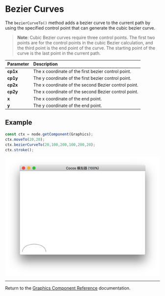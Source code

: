 # Bezier Curves

The `bezierCurveTo()` method adds a bezier curve to the current path by using the specified control point that can generate the cubic bezier curve.

> __Note__: Cubic Bezier curves require three control points. The first two points are for the control points in the cubic Bezier calculation, and the third point is the end point of the curve. The starting point of the curve is the last point in the current path.

| Parameter | Description |
| :-------------- | :----------- |
| **cp1x** | The x coordinate of the first bezier control point. |
| **cp1y** | The y coordinate of the first bezier control point. |
| **cp2x** | The x coordinate of the second Bezier control point. |
| **cp2y** | The x coordinate of the second Bezier control point. |
| **x** | The x coordinate of the end point. |
| **y** | The y coordinate of the end point. |

## Example

```ts
const ctx = node.getComponent(Graphics);
ctx.moveTo(20,20);
ctx.bezierCurveTo(20,100,200,100,200,20);
ctx.stroke();
```

<a href="./bezierCurveTo.png"><img src="./bezierCurveTo.png"></a>

<hr>

Return to the [Graphics Component Reference](../graphics.md) documentation.
